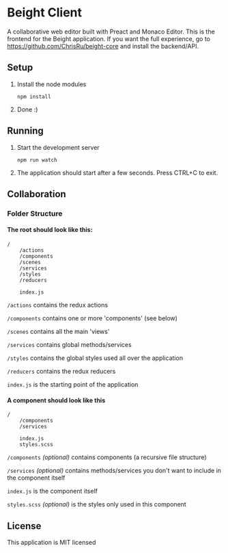 # Beight Client
A collaborative web editor built with Preact and Monaco Editor.
This is the frontend for the Beight application. If you want the full experience, go to https://github.com/ChrisRu/beight-core and install the backend/API.

## Setup

1. Install the node modules

      `npm install`

2. Done :)

## Running

1. Start the development server

      `npm run watch`

2. The application should start after a few seconds. Press CTRL+C to exit.

## Collaboration

### Folder Structure

#### The root should look like this:

```
/
    /actions
    /components
    /scenes
    /services
    /styles
    /reducers

    index.js
```

`/actions` contains the redux actions

`/components` contains one or more 'components' (see below)

`/scenes` contains all the main 'views'

`/services` contains global methods/services

`/styles` contains the global styles used all over the application

`/reducers` contains the redux reducers

`index.js` is the starting point of the application

#### A component should look like this

```
/
    /components
    /services

    index.js
    styles.scss
```

`/components` <i>(optional)</i> contains components (a recursive file structure)

`/services` <i>(optional)</i> contains methods/services you don't want to include in the component itself

`index.js` is the component itself

`styles.scss` <i>(optional)</i> is the styles only used in this component

## License
This application is MIT licensed
